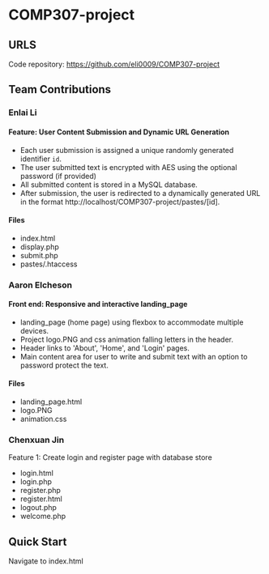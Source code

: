 # COMP307-project
## URLS
Code repository: https://github.com/eli0009/COMP307-project
## Team Contributions

### Enlai Li
#### Feature: User Content Submission and Dynamic URL Generation
- Each user submission is assigned a unique randomly generated identifier `id`.
- The user submitted text is encrypted with AES using the optional password (if provided)
- All submitted content is stored in a MySQL database. 
- After submission, the user is redirected to a dynamically generated URL in the format http://localhost/COMP307-project/pastes/[id].
#### Files
- index.html
- display.php
- submit.php
- pastes/.htaccess 
### Aaron Elcheson
#### Front end: Responsive and interactive landing_page
- landing_page (home page) using flexbox to accommodate multiple devices.
- Project logo.PNG and css animation falling letters in the header.
- Header links to 'About', 'Home', and 'Login' pages.
- Main content area for user to write and submit text with an option to password protect the text.
#### Files
- landing_page.html
- logo.PNG
- animation.css
### Chenxuan Jin
Feature 1: Create login and register page with database store
- login.html
- login.php
- register.php
- register.html
- logout.php
- welcome.php


## Quick Start

Navigate to index.html
